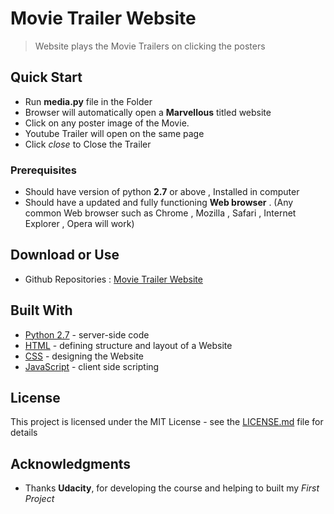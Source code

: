 # Movie Trailer Website

> Website plays the Movie Trailers on clicking the posters

## Quick Start

 + Run **media.py** file in the Folder
 + Browser will automatically open a **Marvellous** titled website
 + Click on any poster image of the Movie.
 + Youtube Trailer will open on the same page
 + Click _close_ to Close the Trailer
 
### Prerequisites

 + Should have version of python **2.7** or above , Installed in computer
 + Should have a updated and fully functioning **Web browser** . (Any common Web browser such as Chrome , Mozilla , Safari , Internet Explorer , Opera will work)

## Download or Use 
+ Github Repositories : [Movie Trailer Website](https://github.com/david-singh/Movie-Trailer-Website)
## Built With

* [Python 2.7](https://www.python.org/) - server-side code
* [HTML](https://www.w3.org/html/) - defining structure and layout of a Website
* [CSS](https://www.w3.org/Style/CSS/) - designing the Website
* [JavaScript](https://developer.mozilla.org/en-US/docs/Web/JavaScript) - client side scripting

## License

This project is licensed under the MIT License - see the [LICENSE.md](LICENSE.md) file for details

## Acknowledgments

* Thanks **Udacity**, for developing the course and helping to built my _First Project_
